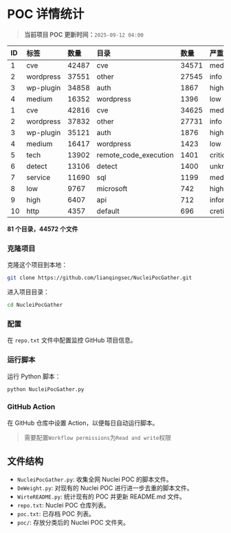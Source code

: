 # POC 详情统计

> **当前项目 POC 更新时间：**`2025-09-12 04:00`

| ID | 标签      | 数量 | 目录       | 数量 | 严重性   | 数量 |
|:---| :-------- | :--- | :--------- | :--- | :------- | :--- |
| 1 | cve | 42487 | cve | 34571 | medium | 22939 |
| 2 | wordpress | 37551 | other | 27545 | info | 19851 |
| 3 | wp-plugin | 34858 | auth | 1867 | high | 14002 |
| 4 | medium | 16352 | wordpress | 1396 | low | 10889 |
| 1 | cve | 42816 | cve | 34625 | medium | 23016 |
| 2 | wordpress | 37832 | other | 27731 | info | 19883 |
| 3 | wp-plugin | 35121 | auth | 1876 | high | 14063 |
| 4 | medium | 16417 | wordpress | 1423 | low | 11043 |
| 5 | tech | 13902 | remote_code_execution | 1401 | critical | 7997 |
| 6 | detect | 13106 | detect | 1400 | unknown | 102 |
| 7 | service | 11690 | sql | 1199 | meduim | 16 |
| 8 | low | 9767 | microsoft | 742 | hight | 16 |
| 9 | high | 6407 | api | 712 | informative | 12 |
| 10 | http | 4357 | default | 696 | cretical | 2 |

**81 个目录，44572 个文件**

### 克隆项目

克隆这个项目到本地：

```bash
git clone https://github.com/lianqingsec/NucleiPocGather.git
```

进入项目目录：

```bash
cd NucleiPocGather
```

### 配置

在 `repo.txt` 文件中配置监控 GitHub 项目信息。

### 运行脚本

运行 Python 脚本：

```bash
python NucleiPocGather.py
```

### GitHub Action

在 GitHub 仓库中设置 Action，以便每日自动运行脚本。

> 需要配置`Workflow permissions`为`Read and write`权限

## 文件结构

- `NucleiPocGather.py`: 收集全网 Nuclei POC 的脚本文件。
- `DeWeight.py`: 对现有的 Nuclei POC 进行进一步去重的脚本文件。
- `WirteREADME.py`: 统计现有的 POC 并更新 README.md 文件。
- `repo.txt`: Nuclei POC 仓库列表。
- `poc.txt`: 已存档 POC 列表。
- `poc/`: 存放分类后的 Nuclei POC 文件夹。

